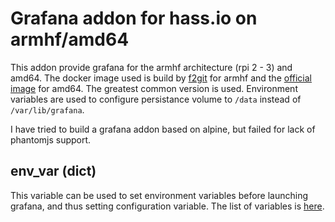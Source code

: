 # Grafana addon for hass.io on armhf/amd64

This addon provide grafana for the armhf architecture (rpi 2 - 3) and amd64. The docker image used is build by [f2git](https://hub.docker.com/r/fg2it/grafana-armhf) for armhf and the [official image](https://hub.docker.com/r/grafana/grafana/) for amd64. The greatest common version is used. Environment variables are used to configure persistance volume to `/data` instead of `/var/lib/grafana`.

I have tried to build a grafana addon based on alpine, but failed for lack of phantomjs support.

## env_var (dict)

This variable can be used to set environment variables before launching grafana, and thus setting configuration variable. The list of variables is [here](http://docs.grafana.org/installation/configuration/). 
